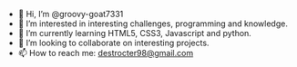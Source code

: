 - 👋 Hi, I’m @groovy-goat7331
- 👀 I’m interested in interesting challenges, programming and knowledge.
- 🌱 I’m currently learning HTML5, CSS3, Javascript and python.
- 💞️ I’m looking to collaborate on interesting projects.
- 📫 How to reach me: destrocter98@gmail.com

<!---
groovy-goat7331/groovy-goat7331 is a ✨ special ✨ repository because its `README.md` (this file) appears on your GitHub profile.
You can click the Preview link to take a look at your changes.
--->
